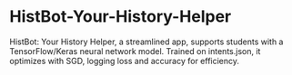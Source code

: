 # HistBot-Your-History-Helper
HistBot: Your History Helper, a streamlined app, supports students with a TensorFlow/Keras neural network model. Trained on intents.json, it optimizes with SGD, logging loss and accuracy for efficiency.
